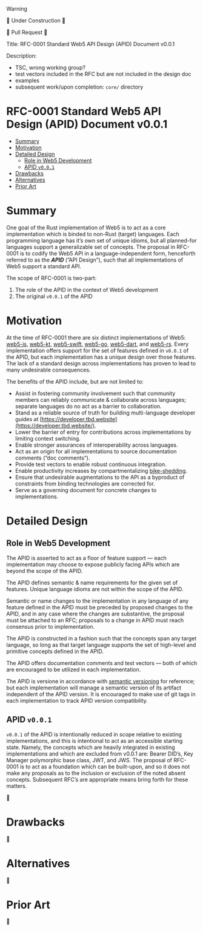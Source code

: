 > [!WARNING]
> 🚧 Under Construction 🚧

🚧 Pull Request 🚧

Title: RFC-0001 Standard Web5 API Design (APID) Document v0.0.1

Description: 
- TSC, wrong working group?
- test vectors included in the RFC but are not included in the design doc
- examples
- subsequent work/upon completion: `core/` directory

# RFC-0001 Standard Web5 API Design (APID) Document v0.0.1 <!-- omit in toc -->

- [Summary](#summary)
- [Motivation](#motivation)
- [Detailed Design](#detailed-design)
  - [Role in Web5 Development](#role-in-web5-development)
  - [APID `v0.0.1`](#apid-v001)
- [Drawbacks](#drawbacks)
- [Alternatives](#alternatives)
- [Prior Art](#prior-art)

# Summary

One goal of the Rust implementation of Web5 is to act as a core implementation which is binded to non-Rust (target) languages. Each programming language has it’s own set of unique idioms, but all planned-for languages support a generalizable set of concepts. The proposal in RFC-0001 is to codify the Web5 API in a language-independent form, henceforth referred to as the ***APID*** (”API Design”), such that all implementations of Web5 support a standard API.

The scope of RFC-0001 is two-part:

1. The role of the APID in the context of Web5 development
2. The original `v0.0.1` of the APID

# Motivation

At the time of RFC-0001 there are six distinct implementations of Web5: [web5-js,](https://github.com/TBD54566975/web5-js) [web5-kt,](https://github.com/TBD54566975/web5-kt) [web5-swift,](https://github.com/TBD54566975/web5-swift) [web5-go,](https://github.com/TBD54566975/web5-go) [web5-dart](https://github.com/TBD54566975/web5-dart), and [web5-rs](https://github.com/TBD54566975/web5-rs). Every implementation offers support for the set of features defined in `v0.0.1` of the APID, but each implementation has a unique design over those features. The lack of a standard design across implementations has proven to lead to many undesirable consequences. 

The benefits of the APID include, but are not limited to:

- Assist in fostering community involvement such that community members can reliably communicate & collaborate across languages; separate languages do no act as a barrier to collaboration.
- Stand as a reliable source of truth for building multi-language developer guides at [https://developer.tbd.website](https://developer.tbd.website/).
- Lower the barrier of entry for contributions across implementations by limiting context switching.
- Enable stronger assurances of interoperability across languages.
- Act as an origin for all implementations to source documentation comments (”doc comments”).
- Provide test vectors to enable robust continuous integration.
- Enable productivity increases by compartmentalizing [bike-shedding](https://en.wikipedia.org/wiki/Law_of_triviality).
- Ensure that undesirable augmentations to the API as a byproduct of constraints from binding technologies are corrected for.
- Serve as a governing document for concrete changes to implementations.

# Detailed Design

## Role in Web5 Development

The APID is asserted to act as a floor of feature support — each implementation may choose to expose publicly facing APIs which are beyond the scope of the APID.

The APID defines semantic & name requirements for the given set of features. Unique language idioms are not within the scope of the APID.

Semantic or name changes to the implementation in any language of any feature defined in the APID must be preceded by proposed changes to the APID, and in any case where the changes are substantive, the proposal must be attached to an RFC; proposals to a change in APID must reach consensus prior to implementation.

The APID is constructed in a fashion such that the concepts span any target language, so long as that target language supports the set of high-level and primitive concepts defined in the APID.  

The APID offers documentation comments and test vectors — both of which are encouraged to be utilized in each implementation.

The APID is versione in accordance with [semantic versioning](https://semver.org/) for reference; but each implementation will manage a semantic version of its artifact independent of the APID version. It is encouraged to make use of git tags in each implementation to track APID version compatibility.

## APID `v0.0.1` 

`v0.0.1` of the APID is intentionally reduced in scope relative to existing implementations, and this is intentional to act as an accessible starting state. Namely, the concepts which are heavily integrated in existing implementations and which are excluded from v0.0.1 are: Bearer DID’s, Key Manager polymorphic base class, JWT, and JWS. The proposal of RFC-0001 is to act as a foundation which can be built-upon, and so it does not make any proposals as to the inclusion or exclusion of the noted absent concepts. Subsequent RFC’s are appropriate means bring forth for these matters. 

🚧

# Drawbacks

🚧

# Alternatives

🚧

# Prior Art

🚧
